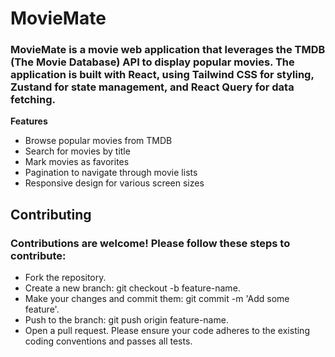 # MovieMate

### MovieMate is a movie web application that leverages the TMDB (The Movie Database) API to display popular movies. The application is built with React, using Tailwind CSS for styling, Zustand for state management, and React Query for data fetching.

**Features**

- Browse popular movies from TMDB
- Search for movies by title
- Mark movies as favorites
- Pagination to navigate through movie lists
- Responsive design for various screen sizes

## Contributing

### Contributions are welcome! Please follow these steps to contribute:

- Fork the repository.
- Create a new branch: git checkout -b feature-name.
- Make your changes and commit them: git commit -m 'Add some feature'.
- Push to the branch: git push origin feature-name.
- Open a pull request.
  Please ensure your code adheres to the existing coding conventions and passes all tests.
